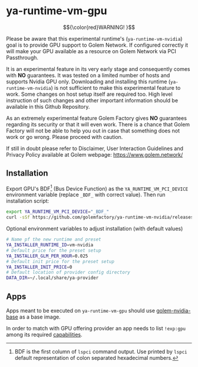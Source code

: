 # ya-runtime-vm-gpu

$${\color{red}WARNING! }$$

Please be aware that this experimental runtime's (`ya-runtime-vm-nvidia`) goal is to provide GPU support to Golem Network. If configured correctly it will make your GPU available as a resource on Golem Network via PCI Passthrough.

It is an experimental feature in its very early stage and consequently comes with **NO** guarantees. It was tested on a limited number of hosts and supports Nvidia GPU only. Downloading and installing this runtime (`ya-runtime-vm-nvidia`) is not sufficient to make this experimental feature to work. Some changes on host setup itself are required too. High level instruction of such changes and other important information should be available in this Github Repository.

As an extremely experimental feature Golem Factory gives **NO** guarantees regarding its security or that it will even work. There is a chance that Golem Factory will not be able to help you out in case that something does not work or go wrong. Please proceed with caution.

If still in doubt please refer to Disclaimer, User Interaction Guidelines and Privacy Policy available at Golem webpage: https://www.golem.network/

## Installation

Export GPU's BDF[^1] (Bus Device Function) as the `YA_RUNTIME_VM_PCI_DEVICE` environment variable (replace `_BDF_` with correct value). Then run installation script:

```bash
export YA_RUNTIME_VM_PCI_DEVICE="_BDF_"
curl -sSf https://github.com/golemfactory/ya-runtime-vm-nvidia/releases/latest/install.sh | bash -
```

[^1]: BDF is the first column of `lspci` command output. Use printed by `lspci` default representation of colon separated hexadecimal numbers.

Optional environment variables to adjust installation (with default values)

```bash
# Name pf the new runtime and preset
YA_INSTALLER_RUNTIME_ID=vm-nvidia
# Default price for the preset setup
YA_INSTALLER_GLM_PER_HOUR=0.025
# Default init price for the preset setup
YA_INSTALLER_INIT_PRICE=0
# Default location of provider config directory
DATA_DIR=~/.local/share/ya-provider
```

## Apps

Apps meant to be executed on `ya-runtime-vm-gpu` should use [golem-nvidia-base](golem_nvidia_base/README.md) as a base image.

In order to match with GPU offering provider an app needs to list `!exp:gpu` among its required [capabilities](https://yapapi.readthedocs.io/en/latest/api.html#module-yapapi.payload.vm).
